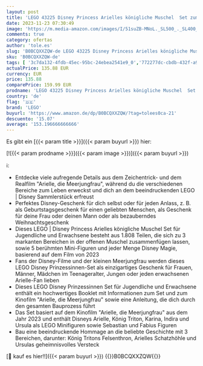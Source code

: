 ```yaml
---
layout: post
title: 'LEGO 43225 Disney Princess Arielles königliche Muschel  Set zum 2023 Film die Meerjungfrau mit Ursula  Sebastian & Fabius-Figuren  Geschenk zu Weihnachten für Frauen  Männer  Mädchen und Jungs'
date: 2023-11-23 07:30:49
image: 'https://m.media-amazon.com/images/I/51suZB-MNoL._SL500_._SL400_.jpg'
comments: true
category: ofertas
author: 'tole.es'
slug: 'B0BCQXXZQW-de LEGO 43225 Disney Princess Arielles königliche Muschel Set...'
sku: 'B0BCQXXZQW-de'
tags: [ '3c7da132-4fdb-45ec-95bc-24ebea2541e9_0','772277dc-cbdb-432f-a915-25a321e9ed8c_0','772277dc-cbdb-432f-a915-25a321e9ed8c_4401','Arborist Merchandising Root','Bauspielzeug & Konstruktionsspielzeug','Bauspielzeugsets','Custom Stores','LEGO','Selektion1','Self Service','Special Features Stores','Spiele, Spielzeug und Sammlerstücke für große Kinder','Spielzeug','lego','🇩🇪', ]
actualPrice: 135.88 EUR
currency: EUR
price: 135.88
comparePrice: 159.99 EUR
prodname: 'LEGO 43225 Disney Princess Arielles königliche Muschel  Set zum 2023 Film die Meerjungfrau mit Ursula  Sebastian & Fabius-Figuren  Geschenk zu Weihnachten für Frauen  Männer  Mädchen und Jungs'
country: 'de'
flag: '🇩🇪'
brand: 'LEGO'
buyurl: 'https://www.amazon.de/dp/B0BCQXXZQW/?tag=tolees0ca-21'
descuento: '15.07'
average: '153.196666666666'
---
```


Es gibt ein [{{< param title >}}]({{< param buyurl >}}) hier:

[![{{< param prodname >}}]({{< param image >}})]({{< param buyurl >}})

ℹ️:

- Entdecke viele aufregende Details aus dem Zeichentrick- und dem Realfilm "Arielle, die Meerjungfrau", während du die verschiedenen Bereiche zum Leben erweckst und dich an dem beeindruckenden LEGO | Disney Sammlerstück erfreust
- Perfektes Disney-Geschenk für dich selbst oder für jeden Anlass, z. B. als Geburtstagsgeschenk für einen geliebten Menschen, als Geschenk für deine Frau oder deinen Mann oder als bezauberndes Weihnachtsgeschenk
- Dieses LEGO | Disney Princess Arielles königliche Muschel Set für Jugendliche und Erwachsene besteht aus 1.808 Teilen, die sich zu 3 markanten Bereichen in der offenen Muschel zusammenfügen lassen, sowie 5 berühmten Mini-Figuren und jeder Menge Disney Magie, basierend auf dem Film von 2023
- Fans der Disney-Filme und der kleinen Meerjungfrau werden dieses LEGO Disney Prinzessinnen-Set als einzigartiges Geschenk für Frauen, Männer, Mädchen im Teenageralter, Jungen oder jeden erwachsenen Arielle-Fan lieben
- Dieses LEGO Disney Prinzessinnen Set für Jugendliche und Erwachsene enthält ein hochwertiges Booklet mit Informationen zum Set und zum Kinofilm "Arielle, die Meerjungfrau" sowie eine Anleitung, die dich durch den gesamten Bauprozess führt
- Das Set basiert auf dem Kinofilm "Arielle, die Meerjungfrau" aus dem Jahr 2023 und enthält Disneys Arielle, König Triton, Karina, Indira und Ursula als LEGO Minifiguren sowie Sebastian und Fabius Figuren
- Bau eine beeindruckende Hommage an die beliebte Geschichte mit 3 Bereichen, darunter: König Tritons Felsenthron, Arielles Schatzhöhle und Ursulas geheimnisvolles Versteck

[🛒 kauf es hier!!]({{< param buyurl >}})
{{<world>}}B0BCQXXZQW{{</world>}}
